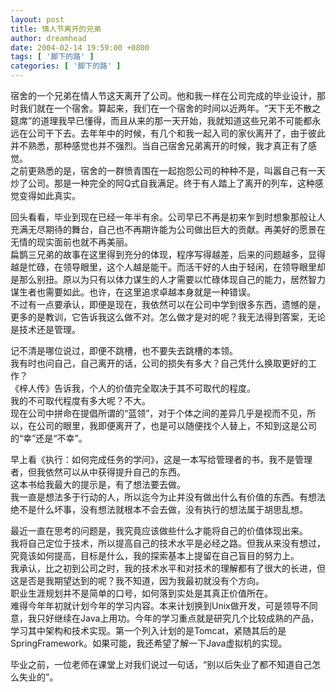 ```yaml
---
layout: post
title: 情人节离开的兄弟
author: dreamhead
date: 2004-02-14 19:59:00 +0800
tags: [ '脚下的路' ]
categories: [ '脚下的路' ]
---
```


宿舍的一个兄弟在情人节这天离开了公司。他和我一样在公司完成的毕业设计，那时我们就在一个宿舍。算起来，我们在一个宿舍的时间以近两年。“天下无不散之筵席”的道理我早已懂得，而且从来的那一天开始，我就知道这些兄弟不可能都永远在公司干下去。去年年中的时候，有几个和我一起入司的家伙离开了，由于彼此并不熟悉，那种感觉也并不强烈。当自己宿舍兄弟离开的时候，我才真正有了感觉。  
之前更熟悉的是，宿舍的一群愤青围在一起抱怨公司的种种不是，叫嚣自己有一天炒了公司。那是一种完全的阿Q式自我满足。终于有人踏上了离开的列车，这种感觉变得如此真实。

回头看看，毕业到现在已经一年半有余。公司早已不再是初来乍到时想象那般让人充满无尽期待的舞台，自己也不再期许能为公司做出巨大的贡献。再美好的愿景在无情的现实面前也就不再美丽。  
扁鹊三兄弟的故事在这里得到充分的体现，程序写得越差，后来的问题越多，显得越是忙碌，在领导眼里，这个人越是能干。而活干好的人由于轻闲，在领导眼里却是那么别扭。原以为只有以体力谋生的人才需要以忙碌体现自己的能力，居然智力谋生者也需要如此。也许，在这里追求卓越本身就是一种错误。  
不过有一点要承认，即便是现在，我依然可以在公司中学到很多东西，遗憾的是，更多的是教训，它告诉我这么做不对。怎么做才是对的呢？我无法得到答案，无论是技术还是管理。

记不清是哪位说过，即便不跳槽，也不要失去跳槽的本领。  
我有时也问自己，自己离开的话，公司的损失有多大？自己凭什么换取更好的工作？  
《梓人传》告诉我，个人的价值完全取决于其不可取代的程度。  
我的不可取代程度有多大呢？不大。  
现在公司中拼命在提倡所谓的“蓝领”，对于个体之间的差异几乎是视而不见，所以，在公司的眼里，我即便离开了，也是可以随便找个人替上，不知到这是公司的“幸”还是“不幸”。

早上看《执行：如何完成任务的学问》，这是一本写给管理者的书，我不是管理者，但我依然可以从中获得提升自己的东西。  
这本书给我最大的提示是，有了想法要去做。  
我一直是想法多于行动的人，所以迄今为止并没有做出什么有价值的东西。有想法绝不是什么坏事，没有想法就根本不会去做，没有执行的想法属于胡思乱想。

最近一直在思考的问题是，我究竟应该做些什么才能将自己的价值体现出来。  
我将自己定位于技术，所以提高自己的技术水平是必经之路。但我从来没有想过，究竟该如何提高，目标是什么，我的探索基本上提留在自己盲目的努力上。  
我承认，比之初到公司之时，我的技术水平和对技术的理解都有了很大的长进，但这是否是我期望达到的呢？我不知道，因为我最初就没有个方向。  
职业生涯规划并不是简单的口号，如何落到实处是其真正价值所在。  
难得今年年初就计划今年的学习内容。本来计划换到Unix做开发，可是领导不同意，我只好继续在Java上用功。今年的学习重点就是研究几个比较成熟的产品，学习其中架构和技术实现。第一个列入计划的是Tomcat，紧随其后的是SpringFramework。如果可能，我还希望了解一下Java虚拟机的实现。

毕业之前，一位老师在课堂上对我们说过一句话，“别以后失业了都不知道自己怎么失业的”。


